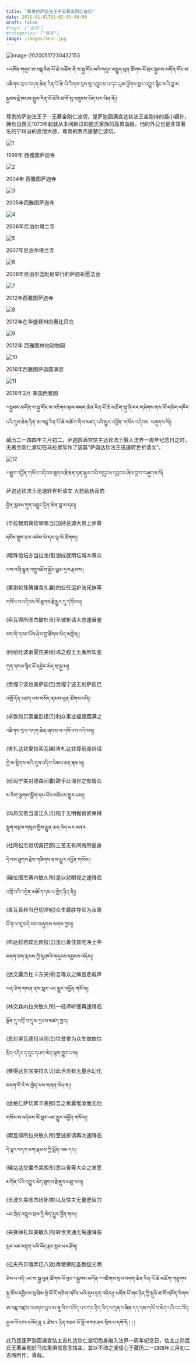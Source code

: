 ```yaml
---
title: "尊贵的萨迦法王子无著金刚仁波切"
date: 2018-01-01T01:02:03-08:00
draft: false
#tags: ["活动"]
#categories: ["教言"]
image: /images/hear.jpg
---
```



![image-20200517230432153](https://raw.githubusercontent.com/thogmedorje/up/master/uPic/image-20200517230432153.png)

༧འཁོན་གདུང་ཨ་སངྒ་རིན་པོ་ཆེ་མཆོག་ནི་ས་སྐྱ་གོང་མའི་གདུང་བརྒྱུད་ཕུན་ཚོགས་ཕོ་བྲང་སྐྱབས་མགོན་གོང་མ་འཇིགས་བྲལ་བདག་ཆེན་རིན་པོ་ཆེ་ཡི་རིགས་རུས་སུ་འཁྲུངས་པ་དང་ཡུམ་ཕྱོགས་སྔར་འགྱུར་རྙིང་མའི་བླ་མ་སྐྱབས་རྗེ་ཁམས་སྤྲུལ་རིན་པོ་ཆེའི་ཚ་བོ་སུ་འཁྲུངས་ཡོད་པར་ཡིན་ནོ།།

尊贵的萨迦法王子--无著金刚仁波切，是萨迦圆满宫达钦法王金刚持的最小嫡孙，拥有自西元1073年起就从未间断过的昆氏家族的高贵血脉。他的外公也是非常著名的宁玛派的高僧大德，尊贵的贾杰康楚仁波切。

![1](https://raw.githubusercontent.com/thogmedorje/up/master/uPic/1.png)

1999年 西雅图萨迦寺

![2](https://raw.githubusercontent.com/thogmedorje/up/master/uPic/2.png)

2004年 西雅图萨迦寺

![3](https://raw.githubusercontent.com/thogmedorje/up/master/uPic/3.png)

2005年西雅图萨迦寺

![4](https://raw.githubusercontent.com/thogmedorje/up/master/uPic/4.png)

2006年尼泊尔塔兰寺

![5](https://raw.githubusercontent.com/thogmedorje/up/master/uPic/5.png)

2007年尼泊尔塔兰寺

![6](https://raw.githubusercontent.com/thogmedorje/up/master/uPic/6.png)

2008年尼泊尔蓝毗尼举行的萨迦祈愿法会

![7](https://raw.githubusercontent.com/thogmedorje/up/master/uPic/7.png)

2012年西雅图萨迦寺

![8](https://raw.githubusercontent.com/thogmedorje/up/master/uPic/8.png)

2012年在华盛顿州的惠比贝岛

![9](https://raw.githubusercontent.com/thogmedorje/up/master/uPic/9.png)

2012年 西雅图林地动物园

![10](https://raw.githubusercontent.com/thogmedorje/up/master/uPic/10.png)

2016年西雅图萨迦圆满宫

![11](https://raw.githubusercontent.com/thogmedorje/up/master/uPic/11.png)

2016年2月 美国西雅图

༸སྐྱབས་མགོན་ས་སྐྱ་གོང་མ་འཇིགས་བྲལ་བདག་ཆེན་རིན་པོ་ཆེ་མཆོག་སྐུ་ཞི་བར་གཤེགས་ནས་ལོ་གཅིག་འཁོར་པའི་དུས་ཆེན་ཉིན་ཨ་སངྒ་རིན་པོ་ཆེ་མཆོག་གིས་མཛད་པའི་མྱུར་འབྱོན་་གསོལ་འདེབས་ བཞུགས་སོ།།

藏历二一四四年三月初二，萨迦圆满宫怙主达钦法王融入法界一周年纪念日之时，无著金刚仁波切在马拉里写作了这篇“萨迦达钦法王迅速转世祈请文”。

![12](https://raw.githubusercontent.com/thogmedorje/up/master/uPic/12.png)

༧མྱུར་འབྱོན་གསོལ་འདེབས་ཐུགས་རྗེ་ནན་ཏན་སྐུལ་བའི་གདུངས་དབྱངས་ཞེས་བྱ་བ་བཞུགས་སོ།

萨迦达钦法王迅速转世祈请文 大悲勤劝音韵

བྱིན་རླབས་ཀུན་འབྱུང་དྲིན་ཆེན་བླ་མ་དང།།

(辛拉根炯真钦喇嘛当)加持总源大恩上师尊

དངོས་གྲུབ་ཆར་འབེབ་ཡི་དམ་ལྷ་ཡི་ཚོགས།།

(哦珠恰培亦当拉也措)澍成就雨坛城本尊众

ལས་བཞི་ལྷུན་འགྲུབཆོས་སྐྱོང་ལྕམ་དྲལ་རྣམས།།

(累谢轮珠确雄香扎囊)四业任运护法兄妹等

གསོལ་བ་འདེབས་སོ་ཐུགས་རྗེ་མྱུར་དུ་དགོངས།།

(索瓦得所图杰敏杜贡)至诚祈请大悲速垂鉴

ངག་གི་དབང་པོས་ཤེས་བྱ་ཐོགས་མེད་མཁྱེན།།

(阿给旺波谢夏陀美给)语之权王无著所知鉴

ཀུན་དགའ་སྙིང་པོ་དབྱེར་མེད་ས྄་སྐྱ་པ།།

(贡嘎宁波也美萨迦巴)贡嘎宁波无別萨迦巴

འགྲོ་དོན་མཛད་པས་བསོད་ནམས་ཕུན་ཚོགས་པའི།།

(卓敦则贝索囊彭措贝)利众事业福德圆满之

འཇིགས་བྲལ་བདག་ཆེན་ཞབས་ལ་གསོལ་བ་འདེབས།།

(吉扎达钦夏拉索瓦碟)吉札达钦尊前虔祈请

ཀྱེ་མ་སྙིགས་མའི་དུས་འདིར་སེམས་ཅན་རྣམས།།

(给玛宁美对德森间囊)蹉乎此浊世之有情众

མ་རིག་ལྕགས་སྒྲོག་དམ་པོས་བཅིངས་གྱུར་པས།།

(玛热交若当波江久贝)陷于无明枷锁紧束缚

སྡུག་བསྔལ་གསུམ་གྱིས་རྒྱུན་ཆད་མེད་པར་མནར

(杜阿松杰觉切美巴那)三苦无有间断所逼身

དེ་བས་ཐུགས་རྗེས་གཟིགས་ནས་མྱུར་འབྱོན་གསོལ།།

(碟位图杰赛内敏久所)是以悲眼视之速降临

འགྲོ་བའི་འདྲེན་མཆོག་དམ་པ་ཁྱེད་ཉིད་ནི།།

(卓瓦真秋当巴切涅呢)众生最胜导师为汝尊

པོ་ཏ་ལ་རུ་བདེ་བར་བཞུགས་ལགས་ཀྱང།།

(布达拉若碟瓦修拉江)虽已善住普陀净土中

བདག་ཅག་རྣམས་ཀྱི་དུཿཁའི་གདུངས་དབྱངས་འདིར།།

(达交囊杰杜卡东央得)吾等众之痛苦悲戚声

ལན་ཅིག་གསན་ནས་སླར་ཡང་མྱུར་འབྱོན་གསོལ།།

(林交森内拉央敏久所)一经谛听便再速降临

སྔོན་དུ་འགྲོ་བ་དུ་མ་དྲངས་མཛད་ཀྱང།།

(恩对卓瓦德玛当则江)往昔曾为众生做依怙

སྲིད་འདིར་ད་དུང་དཔག་མེད་ལྷག་གྱུར་པས།།

(赛得达东宝美拉久贝)此世尚有无量余幻化

བདག་གི་རེ་ས་ཁྱེད་ལས་གཞན་མེད་ན།།

(达格仁萨切累辛美那)吾之希冀惟汝而无他

གསོལ་བ་འདེབས་སོ་སླར་ཡང་མྱུར་འབྱོན་གསོལ།།

(索瓦得所拉央敏久所)至诚祈请再次速降临

དེ་ལྟར་བདག་ཅག་རྣམས་ཀྱི་སྨོན་ལམ་དང།།

(碟达达交囊杰美朗东)悉以吾等大众之发愿

མགོན་པོའི་འགྱུར་མེད་ཐུགས་རྗེ་ནུས་མཐུ་ལས།།

(贡波久美图杰纽拓类)以及怙主无量悲智力

ཡང་སྲིད་འཁྲུལ་བྲལ་དྲི་མེད་མྱུར་བྱོན་ནས།།

(央赛绰扎知美敏久内)转世灵通无垢速降临

སླར་ཡང་བསྟན་པའི་འོད་རྣང་སྦར་པར་ཤོག།

(拉央丹贝哦弄巴八效)再使佛陀圣教绽光明

ཅེས་པ་འདི་ཡང་ས་སྐྱ་ཕུན་ཚོགས་ཕོ་བྲང་༸སྐྱབས་མགོན་༸འཇིགས་བྲལ་བདག་ཆེན་རིན་པོ་ཆེ་མཆོག་གཟུགས་སྐུ་ཆོས་དབྱིངས་སུ་ཐིམ་སྟེ་ལོ་ངོ་གཅིག་འཁོར་པའི་དུས་དྲན་འདིར།། མགོན་པོ་གང་ཉིད་ཀྱི་སྐུའི་ཚ་བོ་འཁོན་རིགས་ཨ་སངྒ་བཛྲས་འཕགས་ཡུལ་མ་ནཱ་ལིར་འབོད་པར་གང་ཉིད་ཡིད་ལ་དྲན་བཞིན་དད་དམ་གཡོ་བ་མེད་པའི་ངང་བོད་རྒྱལ་ལོ་༢༡༤༤བོད་ཟླ ༣ ཚེས་༢ ཉིན་བཟང་པོ་བློ་ལ་གང་ཤར་བྲིས་པ་དགེའོ། །  ། །

此乃适逢萨迦圆滿宮怙主吉札达钦仁波切色身融入法界一周年紀念日，怙主之孙昆氏无著金剛於马拉里俱信意念怙主，並以不动之虔信心于藏历二一四四年三月初二吉時所作，善哉。
